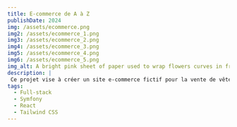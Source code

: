 ```yaml
---
title: E-commerce de A à Z
publishDate: 2024
img: /assets/ecommerce.png
img2: /assets/ecommerce_1.png
img3: /assets/ecommerce_2.png
img4: /assets/ecommerce_3.png
img5: /assets/ecommerce_4.png
img6: /assets/ecommerce_5.png
img_alt: A bright pink sheet of paper used to wrap flowers curves in front of rich blue background
description: |
 Ce projet vise à créer un site e-commerce fictif pour la vente de vêtements pour hommes et femmes. Offrant une interface intuitive et une large gamme de produits, il garantit une expérience d'achat fluide avec un paiement sécurisé. Une vitrine attrayante qui allie style et praticité !
tags:
  - Full-stack
  - Symfony
  - React
  - Tailwind CSS
---
```


